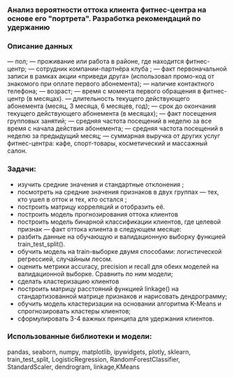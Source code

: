 ### Анализ вероятности оттока клиента фитнес-центра на основе его "портрета". Разработка рекомендаций по удержанию

### Описание данных

— пол;
— проживание или работа в районе, где находится фитнес-центр;
— сотрудник компании-партнёра клуба ;
— факт первоначальной записи в рамках акции «приведи друга» (использовал промо-код от знакомого при оплате первого абонемента);
— наличие контактного телефона;
— возраст;
— время с момента первого обращения в фитнес-центр (в месяцах).
— длительность текущего действующего абонемента (месяц, 3 месяца, 6 месяцев, год);
— срок до окончания текущего действующего абонемента (в месяцах);
— факт посещения групповых занятий;
— средняя частота посещений в неделю за все время с начала действия абонемента;
— средняя частота посещений в неделю за предыдущий месяц;
— суммарная выручка от других услуг фитнес-центра: кафе, спорт-товары, косметический и массажный салон.

### Задачи:

- изучить средние значения и стандартные отклонения ;
- посмотреть на средние значения признаков в двух группах — тех, кто ушел в отток и тех, кто остался ;
- построить матрицу корреляций и отобразить её.
- построить модель прогнозирования оттока клиентов
- построить модель бинарной классификации клиентов, где целевой признак — факт оттока клиента в следующем месяце:
- разбить данные на обучающую и валидационную выборку функцией train_test_split().
- обучить модель на train-выборке двумя способами:
логистической регрессией,
случайным лесом.
- оценить метрики accuracy, precision и recall для обеих моделей на валидационной выборке. Сравнить по ним модели;
- сделать кластеризацию клиентов
- построить матрицу расстояний функцией linkage() на стандартизованной матрице признаков и нарисовать дендрограмму;
- обучить модель кластеризации на основании алгоритма K-Means и спрогнозировать кластеры клиентов;
- сформулировать 3-4 важных принципа для удержания клиентов.

### Использованные библиотеки и модели:

pandas, seaborn, numpy, matplotlib, ipywidgets, plotly, sklearn, train_test_split, LogisticRegression, RandomForestClassifier, StandardScaler, dendrogram, linkage,KMeans
